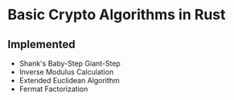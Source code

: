# Basic Crypto Algorithms in Rust
## Implemented
* Shank's Baby-Step Giant-Step
* Inverse Modulus Calculation
* Extended Euclidean Algorithm
* Fermat Factorization

